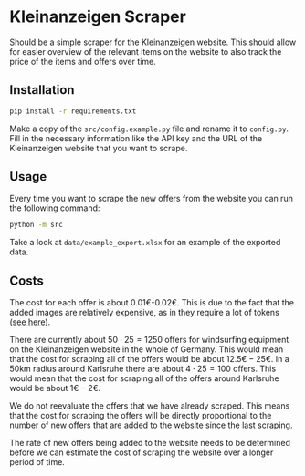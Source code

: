 # Kleinanzeigen Scraper

Should be a simple scraper for the Kleinanzeigen website. This should allow for easier overview of the relevant items on the website to also track the price of the items and offers over time.

## Installation

```bash
pip install -r requirements.txt
```

Make a copy of the `src/config.example.py` file and rename it to `config.py`. Fill in the necessary information like the API key and the URL of the Kleinanzeigen website that you want to scrape.

## Usage

Every time you want to scrape the new offers from the website you can run the following command:

```bash
python -m src
```

Take a look at `data/example_export.xlsx` for an example of the exported data.

## Costs

The cost for each offer is about 0.01€-0.02€. This is due to the fact that the added images are relatively expensive, as in they require a lot of tokens ([see here](https://platform.openai.com/docs/guides/vision)).

There are currently about $50 \cdot 25=1250$ offers for windsurfing equipment on the Kleinanzeigen website in the whole of Germany. This would mean that the cost for scraping all of the offers would be about $12.5€-25€$. In a 50km radius around Karlsruhe there are about $4 \cdot 25=100$ offers. This would mean that the cost for scraping all of the offers around Karlsruhe would be about $1€-2€$.

We do not reevaluate the offers that we have already scraped. This means that the cost for scraping the offers will be directly proportional to the number of new offers that are added to the website since the last scraping.

The rate of new offers being added to the website needs to be determined before we can estimate the cost of scraping the website over a longer period of time.
